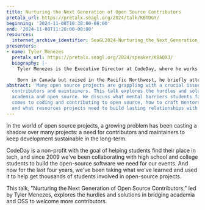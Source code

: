```yaml
---
title: Nurturing the Next Generation of Open Source Contributors
pretalx_url: https://pretalx.seagl.org/2024/talk/KBTDGY/
beginning: '2024-11-08T10:30:00-08:00'
end: '2024-11-08T11:20:00-08:00'
resources:
  internet_archive_identifier: SeaGL2024-Nurturing_the_Next_Generation_of_Open_Source_Contributors
presenters:
- name: Tyler Menezes
  pretalx_url: https://pretalx.seagl.org/2024/speaker/KBAQXJ/
  biography: |-
    Tyler Menezes is the Executive Director at CodeDay, where he works to provide welcoming and diverse opportunities for under-served students to explore a future in tech and beyond.

    Born in Canada but raised in the Pacific Northwest, he briefly attended the University of Washington before dropping out to start a Y Combinator and venture-backed social video startup in 2011. This, combined with stints working in machine learning at Microsoft Research and as a programmer at several Seattle startups, led to his work finding data-driven solutions to increasing CS diversity and enrollment since 2014.
abstract: 'Many open source projects are grappling with a crucial issue: finding future
  contributors and maintainers. This talk explores the hurdles and solutions in bridging
  academia and open source. We discuss what mental barriers students face when it
  comes to coding and contributing to open source, how to craft mentorship resources,
  and what resources projects need to build lasting relationships with students.'
---
```


In the world of open source projects, a growing problem has been casting a shadow over many projects: a need for contributors and maintainers to keep development sustainable in the long-term.

CodeDay is a non-profit with the goal of helping students find their place in tech, and since 2009 we've been collaborating with high school and college students to build the open-source software we need for our events. And now for the last four years, we've been taking what we've learned and used it to help get thousands of students involved in open-source projects.

This talk, "Nurturing the Next Generation of Open Source Contributors," led by Tyler Menezes, explores the hurdles and solutions in bridging academia and OSS to welcome more contributors.
